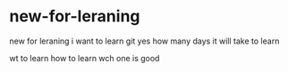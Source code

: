 # new-for-leraning
new for leraning
i want to learn git
yes
how many days it will take to learn



wt to learn
how to learn 
wch one is good
